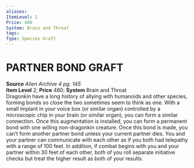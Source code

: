 ```yaml
---
aliases: 
ItemLevel: 2
Price: 480
System: Brain and Throat
tags: 
Type: Species Graft
---
```

# PARTNER BOND GRAFT
**Source** _Alien Archive 4 pg. 145_  
**Item Level** 2; **Price** 480; **System** Brain and Throat  
Dragonkin have a long history of allying with humanoids and other species, forming bonds so close the two sometimes seem to think as one. With a small implant in your voice box (or similar organ) controlled by a microscopic chip in your brain (or similar organ), you can form a similar connection. Once this augmentation is installed, you can form a permanent bond with one willing non-dragonkin creature. Once this bond is made, you can’t form another partner bond unless your current partner dies. You and your partner can communicate with each other as if you both had telepathy with a range of 100 feet. In addition, if combat begins with you and your partner within 30 feet of each other, both of you roll separate initiative checks but treat the higher result as both of your results.